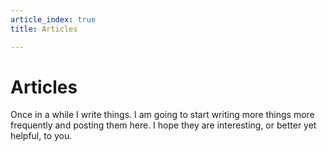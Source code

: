 ```yaml
---
article_index: true
title: Articles

---
```


# Articles

Once in a while I write things. I am going
to start writing more things more frequently
and posting them here. I hope they are
interesting, or better yet helpful, to you.

<ArticleIndex />